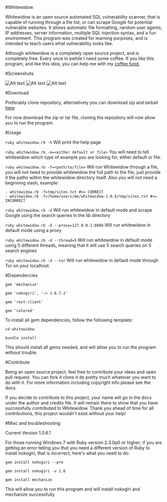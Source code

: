 #Whitewidow

Whitewidow is an open source automated SQL vulnerability scanner, that is capable of running through a file list, or can
scrape Google for potential vulnerable websites. It allows automatic file formatting, random user agents, IP addresses,
server information, multiple SQL injection syntax, and a fun environment. This program was created for learning purposes,
and is intended to teach users what vulnerability looks like.

Although whitewidow is a completely open source project, and is completely free. Every once in awhile I need some coffee.
If you like this program, and like this idea, you can help me with my [coffee fund.](https://www.paypal.me/Perkins892)

#Screenshots

![Alt text](http://s30.postimg.org/7ik6ycicx/githubpic.jpg "Credits, legal, TOS")
![Alt text](http://s30.postimg.org/lstr9typd/githubpic2.jpg "Default Mode")
![Alt text](http://s30.postimg.org/5tb3qa2nl/githubpic3.jpg "File Mode")

#Download

Preferably clone repository, alternatively you can download zip and tarball [here](https://github.com/Ekultek/whitewidow/releases/tag/1.0.6.1)

For now download the zip or tar file, cloning the repository will now allow you to run the program.

#Usage

`ruby whitewidow.rb -h` Will print the help page

`ruby whitewidow.rb -e=<either default or file>` You will need to tell whitewidow which type of example you are looking
for, either default or file.

`ruby whitewidow.rb -f=<path/to/file>` Will run Whitewidow through a file, you will not need to provide whitewidow the
full path to the file, just provide it the paths within the whitewidow directory itself. Also you will not need a beginning
slash, example:

    - whitewidow.rb -f=tmp/sites.txt #<= CORRECT
    - whitewidow.rb -f=/home/users/me/whitewidow-1.0.6/tmp/sites.txt #<= INCORRECT

`ruby whitewidow.rb -d` Will run whitewidow in default mode and scrape Google using the search queries in the lib directory

`ruby whitewidow.rb -d --proxy=127.0.0.1:8080` Will run whitewidow in default mode using a proxy

`ruby whitewidow.rb -d --thread=5` Will run whitewidow in default mode using 5 different threads, meaning that it will
use 5 search queries on 5 search engines

`ruby whitewidow.rb -d --tor` Will run whitewidow in default mode through Tor on your localhost.

#Dependencies

`gem 'mechanize'`

`gem 'nokogiri', '~> 1.6.7.2'`

`gem 'rest-client'`

`gem 'colored'`

To install all gem dependencies, follow the following template:

`cd whitewidow`

`bundle install`

This should install all gems needed, and will allow you to run the program without trouble.

#Contribute

Being an open source project, feel free to contribute your ideas and open pull request. You can fork it clone it do pretty
much whatever you want to do with it. For more information including copyright info please see the docs.

If you decide
to contribute to this project, your name will go in the docs under the author and credits file. It will remain there to
show that you have successfully contributed to Whitewidow. Thank you ahead of time for all contributions, this project 
wouldn't exist without your help!

#Misc and troubleshooting 

Current Version 1.0.6.1

For those running Windows 7 with Ruby version 2.3.0p0 or higher; if you are getting an error telling you that you need a
different version of Ruby to install nokogiri, that is incorrect, here's what you need to do:

`gem install nokogiri --pre`

`gem install nokogiri -v 1.6`

`gem install mechanize`

This will allow you to run this program and will install nokogiri and mechanize successfully
